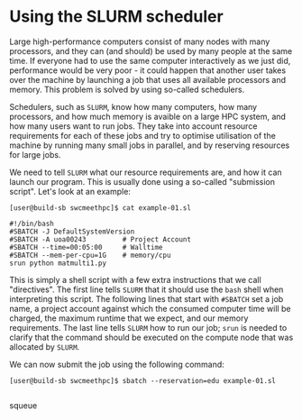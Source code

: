 # Using the SLURM scheduler

Large high-performance computers consist of many nodes with many processors, and they can (and should) be used by many people at the same time. If everyone had to use the same computer interactively as we just did, performance would be very poor - it could happen that another user takes over the machine by launching a job that uses all available processors and memory. This problem is solved by using so-called schedulers.

Schedulers, such as `SLURM`, know how many computers, how many processors, and how much memory is avaible on a large HPC system, and how many users want to run jobs. They take into account resource requirements for each of these jobs and try to optimise utilisation of the machine by running many small jobs in parallel, and by reserving resources for large jobs.

We need to tell `SLURM` what our resource requirements are, and how it can launch our program. This is usually done using a so-called "submission script". Let's look at an example:
```
[user@build-sb swcmeethpc]$ cat example-01.sl
```
~~~ {.output}
#!/bin/bash
#SBATCH -J DefaultSystemVersion
#SBATCH -A uoa00243         # Project Account
#SBATCH --time=00:05:00     # Walltime
#SBATCH --mem-per-cpu=1G    # memory/cpu
srun python matmulti1.py
~~~
This is simply a shell script with a few extra instructions that we call "directives". The first line tells `SLURM` that it should use the `bash` shell when interpreting this script. The following lines that start with `#SBATCH` set a job name, a project account against which the consumed computer time will be charged, the maximum runtime that we expect, and our memory requirements. The last line tells `SLURM` how to run our job; `srun` is needed to clarify that the command should be executed on the compute node that was allocated by `SLURM`.

We can now submit the job using the following command:
```
[user@build-sb swcmeethpc]$ sbatch --reservation=edu example-01.sl
```
~~~ {.output}

~~~


squeue